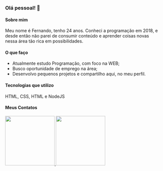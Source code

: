 ### Olá pessoal! 👋

#### Sobre mim
Meu nome é Fernando, tenho 24 anos. Conheci a programação em 2018, e desde então não parei de consumir conteúdo e aprender coisas novas nessa área tão rica em possibilidades. 

#### O que faço
- Atualmente estudo Programação, com foco na WEB;
- Busco oportunidade de emprego na área;
- Desenvolvo pequenos projetos e compartilho aqui, no meu perfil.

#### Tecnologias que utilizo
HTML, CSS, HTML e NodeJS

#### Meus Contatos

<div>
<a href="https://github.com/nandopereira">
<img height="160em" src="https://github-readme-stats.vercel.app/api/top-langs/?username=nandopereira&layout=compact&langs_count=7&theme=dracula">
<img height="160em" src="https://github-readme-stats.vercel.app/api?username=nandopereira&show_icons=true&theme=dracula&include_all_commits=true&count_private=true">
</div>
<!--
**nandopereira/nandopereira** is a ✨ _special_ ✨ repository because its `README.md` (this file) appears on your GitHub profile.

Here are some ideas to get you started:

- 🔭 I’m currently working on ...
- 🌱 I’m currently learning ...
- 👯 I’m looking to collaborate on ...
- 🤔 I’m looking for help with ...
- 💬 Ask me about ...
- 📫 How to reach me: ...
- 😄 Pronouns: ...
- ⚡ Fun fact: ...
-->
